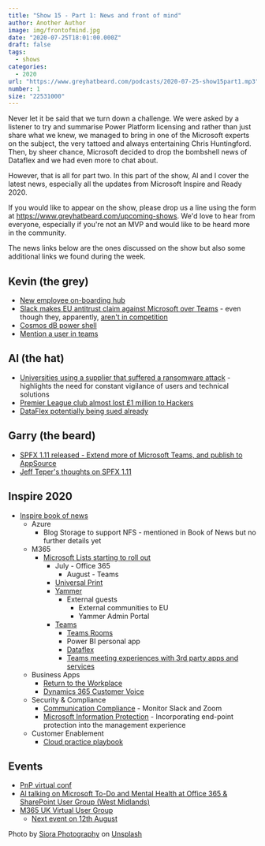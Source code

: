 ```yaml
---
title: "Show 15 - Part 1: News and front of mind"
author: Another Author
image: img/frontofmind.jpg
date: "2020-07-25T18:01:00.000Z"
draft: false
tags: 
  - shows
categories:
  - 2020
url: "https://www.greyhatbeard.com/podcasts/2020-07-25-show15part1.mp3"
number: 1
size: "22531000"
---
```


Never let it be said that we turn down a challenge. We were asked by a listener to try and summarise Power Platform licensing and rather than just share what we knew, we managed to bring in one of the Microsoft experts on the subject, the very tattoed and always entertaining Chris Huntingford. Then, by sheer chance, Microsoft decided to drop the bombshell news of Dataflex and we had even more to chat about.

However, that is all for part two. In this part of the show, Al and I cover the latest news, especially all the updates from Microsoft Inspire and Ready 2020.

<!--
<iframe src="https://open.spotify.com/embed-podcast/episode/7wiQrfyCqKBLKEwQHtsxEP" width="100%" height="232" frameborder="0" allowtransparency="true" allow="encrypted-media"></iframe>
-->

If you would like to appear on the show, please drop us a line using the form at https://www.greyhatbeard.com/upcoming-shows. We'd love to hear from everyone, especially if you're not an MVP and would like to be heard more in the community.

The news links below are the ones discussed on the show but also some additional links we found during the week.

## Kevin (the grey)
- [New employee on-boarding hub](https://techcommunity.microsoft.com/t5/microsoft-sharepoint-blog/the-new-employee-onboarding-hub-improving-the-new-hire/ba-p/1530083)
- [Slack makes EU antitrust claim against Microsoft over Teams](https://www.bbc.co.uk/news/technology-53503710) - even though they, apparently, [aren't in competition](https://www.theverge.com/2020/5/1/21244158/slack-microsoft-teams-competition-stewart-butterfield-comments)
- [Cosmos dB power shell](https://devblogs.microsoft.com/cosmosdb/powershell-preview/?_lrsc=8342ab0e-1d89-42a5-8c48-4028796326f7)
- [Mention a user in teams](https://www.vrdmn.com/2020/07/microsoft-teams-bot-framework-mention.html?m=1)

## Al (the hat)
- [Universities using a supplier that suffered a ransomware attack](https://www.bbc.co.uk/news/technology-53516413) - highlights the need for constant vigilance of users and technical solutions
- [Premier League club almost lost £1 million to Hackers](https://www.bbc.co.uk/sport/53507070)
- [DataFlex potentially being sued already](https://support.dataaccess.com/Forums/showthread.php?66168-Microsoft-Dataflex)

## Garry (the beard)
- [SPFX 1.11 released - Extend more of Microsoft Teams, and publish to AppSource](https://developer.microsoft.com/en-us/microsoft-365/blogs/announcing-sharepoint-framework-1-11-extend-more-of-microsoft-teams-and-publish-to-appsource/)
- [Jeff Teper's thoughts on SPFX 1.11](https://www.linkedin.com/pulse/my-thoughts-sharepoint-framework-release-extending-more-jeff-teper/)

## Inspire 2020

- [Inspire book of news](https://news.microsoft.com/inspire-2020-book-of-news/)
 	- Azure
	  - Blog Storage to support NFS - mentioned in Book of News but no further details yet
	- M365
	  - [Microsoft Lists starting to roll out](https://techcommunity.microsoft.com/t5/microsoft-365-blog/microsoft-lists-begins-general-availability-roll-out-to/ba-p/1524768)
		  - July - Office 365
			- August - Teams
		- [Universal Print](https://techcommunity.microsoft.com/t5/windows-it-pro-blog/announcing-the-public-preview-of-universal-print/ba-p/1534891)
		- [Yammer](https://techcommunity.microsoft.com/t5/yammer-blog/the-new-yammer-is-generally-available-worldwide/ba-p/1521869)
		  - External guests
			- External communities to EU
			- Yammer Admin Portal
		- [Teams](https://www.microsoft.com/en-us/microsoft-365/blog/2020/07/21/meeting-experiences-teams-security-capabilities-microsoft-365/)
			- [Teams Rooms](https://www.microsoft.com/en-us/microsoft-365/blog/2020/07/21/microsoft-teams-meetings-hybrid-workplace-options/)
			- Power BI personal app
			- [Dataflex](https://powerapps.microsoft.com/en-us/blog/introducing-microsoft-dataflex-a-new-low-code-data-platform-for-microsoft-teams/)
		  - [Teams meeting experiences with 3rd party apps and services](https://techcommunity.microsoft.com/t5/microsoft-teams-blog/extend-meeting-capabilities-with-teams-apps/ba-p/1527812)
	- Business Apps
		- [Return to the Workplace](https://cloudblogs.microsoft.com/powerplatform/2020/07/21/return-to-the-workplace-with-confidence-with-the-power-platform/)
		- [Dynamics 365 Customer Voice](https://cloudblogs.microsoft.com/dynamics365/bdm/2020/07/22/democratizing-customer-feedback-with-the-new-dynamics-365-customer-voice/)
	- Security & Compliance
		- [Communication Compliance](https://www.microsoft.com/security/blog/?p=91520) - Monitor Slack and Zoom
		- [Microsoft Information Protection](https://techcommunity.microsoft.com/t5/microsoft-security-and/announcing-public-preview-of-microsoft-endpoint-data-loss/ba-p/1534085) - Incorporating end-point protection into the management experience
	- Customer Enablement
		- [Cloud practice playbook](https://blogs.partner.microsoft.com/mpn/spark-your-customers-transformation-with-an-app-innovation-practice/)

## Events

- [PnP virtual conf](https://eventbrite.com/e/114100230862)
- [Al talking on Microsoft To-Do and Mental Health at Office 365 & SharePoint User Group (West Midlands)](https://bit.ly/WMO365UG)
- [M365 UK Virtual User Group](https://www.meetup.com/m365uk/)
  - [Next event on 12th August](https://techcommunity.microsoft.com/t5/community-events-list/microsoft-365-uk-m365uk-user-group-august-2020/m-p/1531785)

<!--
<iframe src="https://open.spotify.com/embed-podcast/episode/7wiQrfyCqKBLKEwQHtsxEP" width="100%" height="232" frameborder="0" allowtransparency="true" allow="encrypted-media"></iframe>
-->

Photo by [Siora Photography](https://unsplash.com/@siora18?utm_source=unsplash&utm_medium=referral&utm_content=creditCopyText) on [Unsplash](https://unsplash.com/@siora18)




